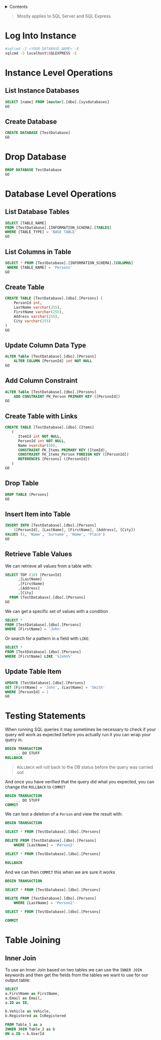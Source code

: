 <details>
  <summary>Contents</summary>

- [Log Into Instance](#log-into-instance)
- [Instance Level Operations](#instance-level-operations)
  - [List Instance Databases](#list-instance-databases)
  - [Create Database](#create-database)
- [Drop Database](#drop-database)
- [Database Level Operations](#database-level-operations)
  - [List Database Tables](#list-database-tables)
  - [List Columns in Table](#list-columns-in-table)
  - [Create Table](#create-table)
  - [Update Column Data Type](#update-column-data-type)
  - [Add Column Constraint](#add-column-constraint)
  - [Create Table with Links](#create-table-with-links)
  - [Drop Table](#drop-table)
  - [Insert Item into Table](#insert-item-into-table)
  - [Retrieve Table Values](#retrieve-table-values)
  - [Update Table Item](#update-table-item)
- [Testing Statements](#testing-statements)

</details>

> Mostly applies to SQL Server and SQL Express

# Log Into Instance

```bash
#sqlcmd -S <YOUR DATABASE NAME> -E
sqlcmd -S localhost\SQLEXPRESS -E
```

# Instance Level Operations

## List Instance Databases

```sql
SELECT [name] FROM [master].[dbo].[sysdatabases]
GO
```

## Create Database

```sql
CREATE DATABASE [TestDatabase]
GO
```

# Drop Database

```sql
DROP DATABASE TestDatabase
GO
```

# Database Level Operations

## List Database Tables

```sql
SELECT [TABLE_NAME]
FROM [TestDatabase].[INFORMATION_SCHEMA].[TABLES]
WHERE [TABLE_TYPE] = 'BASE TABLE'
GO
```

## List Columns in Table

```sql
SELECT * FROM [TestDatabase].[INFORMATION_SCHEMA].[COLUMNS]
 WHERE [TABLE_NAME] = 'Persons'
GO
```

## Create Table

```sql
CREATE TABLE [TestDatabase].[dbo].[Persons] (
    PersonId int,
    LastName varchar(255),
    FirstName varchar(255),
    Address varchar(255),
    City varchar(255)
)
GO
```

## Update Column Data Type

```sql
ALTER Table [TestDatabase].[dbo].[Persons]
	ALTER COLUMN [PersonId] int NOT NULL
GO
```

## Add Column Constraint

```sql
ALTER Table [TestDatabase].[dbo].[Persons]
	ADD CONSTRAINT PK_Person PRIMARY KEY ([PersonId])
GO
```

## Create Table with Links

```sql
CREATE TABLE [TestDatabase].[dbo].[Items]
   (
      ItemId int NOT NULL, 
	  PersonId int NOT NULL, 
	  Name nvarchar(50),
      CONSTRAINT PK_Items PRIMARY KEY (ItemId),
      CONSTRAINT FK_Items_Person FOREIGN KEY ([PersonId])
      REFERENCES [Persons] ([PersonId])
   )
GO
```

## Drop Table

```sql
DROP TABLE [Persons]
GO
```

## Insert Item into Table

```sql
INSERT INTO [TestDatabase].[dbo].[Persons]
    ([PersonId], [LastName], [FirstName], [Address], [City])
VALUES (1, 'Name', 'Surname', 'Home', 'Place')
GO
```

## Retrieve Table Values

We can retrieve all values from a table with:

```sql
SELECT TOP (10) [PersonId]
      ,[LastName]
      ,[FirstName]
      ,[Address]
      ,[City]
  FROM [TestDatabase].[dbo].[Persons]
GO
```

We can get a specific set of values with a condition

```sql
SELECT *
FROM [TestDatabase].[dbo].[Persons]
WHERE [FirstName] = 'John'
```

Or search for a pattern in a field with `LIKE`:

```sql
SELECT *
FROM [TestDatabase].[dbo].[Persons]
WHERE [FirstName] LIKE '%John%'
```

## Update Table Item

```sql
UPDATE [TestDatabase].[dbo].[Persons]
SET [FirstName] = 'John', [LastName] = 'Smith'
WHERE [PersonId] = 1
GO
```

# Testing Statements

When running SQL queries it may sometimes be necessary to check if your query will work as expected before you actually run it you can wrap your query in:

```sql
BEGIN TRANSACTION
    ... DO STUFF
ROLLBACK
```

> `ROLLBACK` will roll back to the DB status before the query was carried out

And once you have verified that the query did what you expected, you can change the `ROLLBACK` to `COMMIT`

```sql
BEGIN TRANSACTION
    ... DO STUFF
COMMIT
```

We can test a deletion of a `Person` and view the result with:

```sql
BEGIN TRANSACTION

SELECT * FROM [TestDatabase].[dbo].[Persons]

DELETE FROM [TestDatabase].[dbo].[Persons] 
	WHERE [LastName] = 'Person2'

SELECT * FROM [TestDatabase].[dbo].[Persons]

ROLLBACK
```

And we can then `COMMIT` this when we are sure it works

```sql
BEGIN TRANSACTION

SELECT * FROM [TestDatabase].[dbo].[Persons]

DELETE FROM [TestDatabase].[dbo].[Persons] 
	WHERE [LastName] = 'Person2'

SELECT * FROM [TestDatabase].[dbo].[Persons]

COMMIT
```

# Table Joining

## Inner Join

To use an Inner Join based on two tables we can use the `INNER JOIN` keywords and then get the fields from the tables we want to use for our output table:

```sql
SELECT
a.FirstName as FirstName,
a.Email as Email,
a.ID as ID,

b.Vehicle as Vehicle,
b.Registered as IsRegistered

FROM Table_1 as a 
INNER JOIN Table_2 as b
ON a.ID = b.UserId
```
